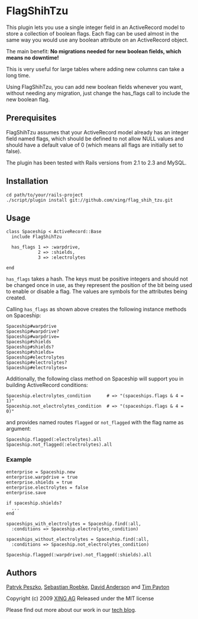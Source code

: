 # FlagShihTzu

This plugin lets you use a single integer field in an ActiveRecord model 
to store a collection of boolean flags. Each flag can be used almost in 
the same way you would use any boolean attribute on an ActiveRecord object.

The main benefit: 
**No migrations needed for new boolean fields, which means no downtime!**

This is very useful for large tables where adding new columns can take 
a long time.

Using FlagShihTzu, you can add new boolean fields whenever you want, 
without needing any migration, just change the has_flags call to include 
the new boolean flag. 


## Prerequisites

FlagShihTzu assumes that your ActiveRecord model already has an integer field 
named flags, which should be defined to not allow NULL values and should have 
a default value of 0 (which means all flags are initially set to false).

The plugin has been tested with Rails versions from 2.1 to 2.3 and MySQL.


## Installation

    cd path/to/your/rails-project
    ./script/plugin install git://github.com/xing/flag_shih_tzu.git


## Usage

    class Spaceship < ActiveRecord::Base
      include FlagShihTzu

      has_flags 1 => :warpdrive,
                2 => :shields,
                3 => :electrolytes

    end

`has_flags` takes a hash. The keys must be positive integers and should not 
be changed once in use, as they represent the position of the bit being used 
to enable or disable a flag. The values are symbols for the attributes 
being created. 

Calling `has_flags` as shown above creates the following instance methods 
on Spaceship:

    Spaceship#warpdrive
    Spaceship#warpdrive?
    Spaceship#warpdrive=
    Spaceship#shields
    Spaceship#shields?
    Spaceship#shields=
    Spaceship#electrolytes
    Spaceship#electrolytes?
    Spaceship#electrolytes=

Additionally, the following class method on Spaceship will support you in 
building ActiveRecord conditions:

    Spaceship.electrolytes_condition      # => "(spaceships.flags & 4 = 1)"
    Spaceship.not_electrolytes_condition  # => "(spaceships.flags & 4 = 0)"
  
and provides named routes `flagged` or `not_flagged` with the flag name as argument:

    Spaceship.flagged(:electrolytes).all
    Spaceship.not_flagged(:electrolytes).all


### Example

    enterprise = Spaceship.new
    enterprise.warpdrive = true
    enterprise.shields = true
    enterprise.electrolytes = false
    enterprise.save
  
    if spaceship.shields?
      ...
    end

    spaceships_with_electrolytes = Spaceship.find(:all, 
      :conditions => Spaceship.electrolytes_condition)
      
    spaceships_without_electrolytes = Spaceship.find(:all, 
      :conditions => Spaceship.not_electrolytes_condition)

    Spaceship.flagged(:warpdrive).not_flagged(:shields).all


## Authors

[Patryk Peszko](http://github.com/ppeszko), 
[Sebastian Roebke](http://github.com/boosty), 
[David Anderson](http://github.com/alpinegizmo) 
and [Tim Payton](http://github.com/dizzy42)

Copyright (c) 2009 [XING AG](http://www.xing.com/)
Released under the MIT license

Please find out more about our work in our 
[tech blog](http://blog.xing.com/category/english/tech-blog).
